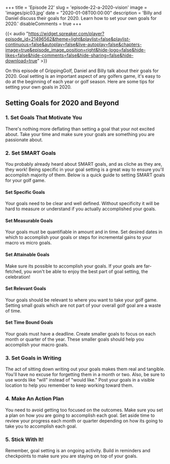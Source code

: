 +++
title = 'Episode 22'
slug = 'episode-22-a-2020-vision'
image = 'images/pic03.jpg'
date = "2020-01-08T00:00:00"
description = 'Billy and Daniel discuss their goals for 2020. Learn how to set your own goals for 2020.'
disableComments = true
+++

{{< audio "https://widget.spreaker.com/player?episode_id=21496562&theme=light&playlist=false&playlist-continuous=false&autoplay=false&live-autoplay=false&chapters-image=true&episode_image_position=right&hide-logo=false&hide-likes=false&hide-comments=false&hide-sharing=false&hide-download=true" >}}

On this episode of GrippingGolf, Daniel and Billy talk about their goals for 2020. Goal setting is an important aspect of any golfers game, it's easy to do at the beginning of each year or golf season. Here are some tips for setting your own goals in 2020.

## Setting Goals for 2020 and Beyond

### 1. Set Goals That Motivate You
   There's nothing more deflating than setting a goal that your not excited about. Take your time and make sure your goals are something you are passionate about.

### 2. Set SMART Goals
   You probably already heard about SMART goals, and as cliche as they are, they work! Being specific in your goal setting is a great way to ensure you'll accomplish majority of them. Below is a quick guide to setting SMART goals for your golf game.
   #### Set Specific Goals
   Your goals need to be clear and well defined. Without specificity it will be hard to measure or understand if you actually accomplished your goals.
   #### Set Measurable Goals
   Your goals must be quantifiable in amount and in time. Set desired dates in which to accomplish your goals or steps for incremental gains to your macro vs micro goals.
   #### Set Attainable Goals
   Make sure its possible to accomplish your goals. If your goals are far-fetched, you won't be able to enjoy the best part of goal setting, the celebration!
   #### Set Relevant Goals
   Your goals should be relevant to where you want to take your golf game. Setting small goals which are not part of your overall golf goal are a waste of time.
   #### Set Time Bound Goals
   Your goals must have a deadline. Create smaller goals to focus on each month or quarter of the year. These smaller goals should help you accomplish your macro goals.

### 3. Set Goals in Writing
   The act of sitting down writing out your goals makes them real and tangible. You'll have no excuse for forgetting them in a month or two. Also, be sure to use words like "will" instead of "would like." Post your goals in a visible location to help you remember to keep working toward them.
### 4. Make An Action Plan
   You need to avoid getting too focused on the outcomes. Make sure you set a plan on how you are going to accomplish each goal. Set aside time to review your progress each month or quarter depending on how its going to take you to accomplish each goal.
### 5. Stick With It!
   Remember, goal setting is an ongoing activity. Build in reminders and checkpoints to make sure you are staying on top of your goals.